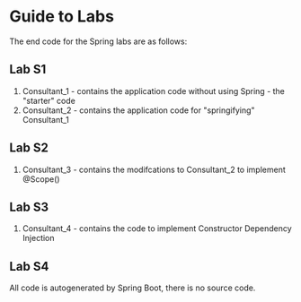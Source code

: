 # Guide to Labs

The end code for the Spring labs are as follows:

## Lab S1
1. Consultant_1 - contains the application code without using Spring - the "starter" code
2. Consultant_2 - contains the application code for "springifying" Consultant_1
## Lab S2
1. Consultant_3 - contains the modifcations to Consultant_2 to implement @Scope()
## Lab S3
1. Consultant_4 - contains the code to implement Constructor Dependency Injection

## Lab S4
All code is autogenerated by Spring Boot, there is no source code.